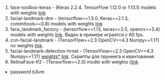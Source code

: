 1. face-toolbox-keras - (Keras 2.2.4, TensorFlow 1.12.0 or 1.13.1) models with weights [link](https://github.com/shaoanlu/face_toolbox_keras)    
2. facial-landmark-dnn - (tensorflow==1.5.0, Keras==2.1.3, coremltools==0.8) models with weights [link](https://github.com/junhwanjang/face_landmark_dnn#facial-landmark-dnn)    
3. face_landmark_factory - (tensorflow==1.13, keras>=2.0, opencv>=3.4) models with weights [link](https://github.com/songhengyang/face_landmark_factory#5). Видео в примере играется с 60 fps.    
4. cnn-facial-landmark - (TensorFlow==2.3 OpenCV==4.3 Numpy==1.17) no weights [link](https://github.com/yinguobing/cnn-facial-landmark).
5. facial-landmark-detection-hrnet - (TensorFlow==2.3 OpenCV==4.3 Numpy==1.17) [weights*](https://pan.baidu.com/s/1XDp6hDx_aXYTV5_OF1cc6g) [link](https://github.com/yinguobing/facial-landmark-detection-hrnet). Скрипты для прунинга и квантования.        
6. RetinaFace-tf2 - (Tensorflow==2.0) model with weights ([link](https://github.com/StanislasBertrand/RetinaFace-tf2/blob/3beacc651d3cfa09d5461ea983d2240797811c5c/src/retinafacetf2/retinaface.py#L98)    

* password b3vm

